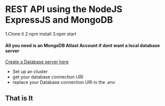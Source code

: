# REST API using the NodeJS ExpressJS and MongoDB

1.Clone it
2.npm install
3.npm start


#### All you need is an MongoDB Atlast Account if dont want a local database server
[Create a Database server here](https://cloud.mongodb.com/user#/atlas/register/accountProfile)
* Set up an cluster
* get your database connection URI
* replace your Database connection URI in the .env


## That is It